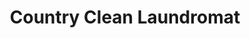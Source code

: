 ---
title: "Country Clean Laundromat"
url: /kerrville/country-clean-laundromat-g-street-west/
shop: Wäscherei
---